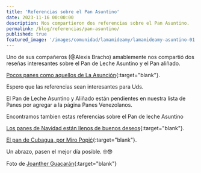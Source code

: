 ```yaml
---
title: 'Referencias sobre el Pan Asuntino'
date: 2023-11-16 00:00:00
description: Nos compartieron dos referencias sobre el Pan Asuntino.
permalink: /blog/referencias/pan-asuntino/
published: true
featured_image: '/images/comunidad/lamamideamy/lamamideamy-asuntino-01.jpg'
---
```


Uno de sus compañeros (@Alexis Bracho) amablemente nos compartió dos reseñas interesantes sobre el Pan de Leche Asuntino y el Pan aliñado.

[Pocos panes como aquellos de La Asunción](https://www.misrevistas.com/estampas/notas/1641/pocos-panes-como-aquellos-de-la-asuncion){:target="blank"}.

Espero que las referencias sean interesantes para Uds.

El Pan de Leche Asuntino y Aliñado están pendientes en nuestra lista de Panes por agregar a la página Panes Venezolanos.

Encontramos tambien estas referencias sobre el Pan de leche Asuntino

[Los panes de Navidad están llenos de buenos deseos](https://www.elnacional.com/2017/12/los-panes-navidad-estan-llenos-buenos-deseos_215260/){:target="blank"}.

[El pan de Cubagua, por Miro Popić](https://talcualdigital.com/el-pan-de-cubagua-por-miro-popic/){:target="blank"}.

Un abrazo, pasen el mejor día posible. 🤓😎

Foto de [Joanther Guacarán](/comunidad/lamamideamy/){:target="blank"}
